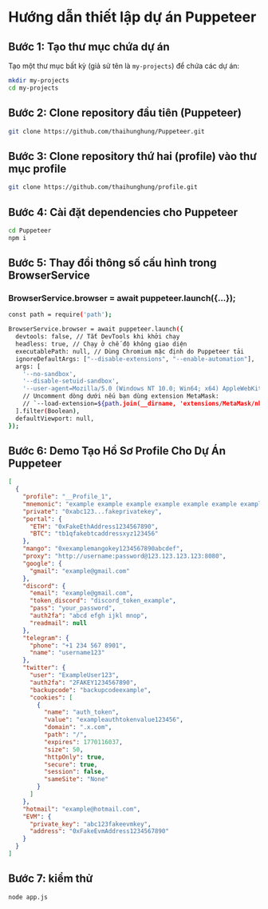 # Hướng dẫn thiết lập dự án Puppeteer

## Bước 1: Tạo thư mục chứa dự án

Tạo một thư mục bất kỳ (giả sử tên là `my-projects`) để chứa các dự án:

```bash
mkdir my-projects
cd my-projects
```
## Bước 2: Clone repository đầu tiên (Puppeteer)
```bash
git clone https://github.com/thaihunghung/Puppeteer.git
```
## Bước 3: Clone repository thứ hai (profile) vào thư mục profile
```bash
git clone https://github.com/thaihunghung/profile.git
```
## Bước 4: Cài đặt dependencies cho Puppeteer
```bash
cd Puppeteer
npm i
```
## Bước 5: Thay đổi thông số cấu hình trong BrowserService
### BrowserService.browser = await puppeteer.launch({...});
```bash
const path = require('path');

BrowserService.browser = await puppeteer.launch({
  devtools: false, // Tắt DevTools khi khởi chạy
  headless: true, // Chạy ở chế độ không giao diện
  executablePath: null, // Dùng Chromium mặc định do Puppeteer tải
  ignoreDefaultArgs: ["--disable-extensions", "--enable-automation"],
  args: [
    '--no-sandbox',
    '--disable-setuid-sandbox',
    '--user-agent=Mozilla/5.0 (Windows NT 10.0; Win64; x64) AppleWebKit/537.36 (KHTML, like Gecko) Chrome/130.0.6723.91 Safari/537.36',
    // Uncomment dòng dưới nếu bạn dùng extension MetaMask:
    // `--load-extension=${path.join(__dirname, 'extensions/MetaMask/nkbihfbeogaeaoehlefnkodbefgpgknn')}`
  ].filter(Boolean),
  defaultViewport: null,
});
```
## Bước 6: Demo Tạo Hồ Sơ Profile Cho Dự Án Puppeteer
```json
[
  {
    "profile": "__Profile_1",
    "mnemonic": "example example example example example example example example example example example example",
    "private": "0xabc123...fakeprivatekey",
    "portal": {
      "ETH": "0xFakeEthAddress1234567890",
      "BTC": "tb1qfakebtcaddressxyz123456"
    },
    "mango": "0xexamplemangokey1234567890abcdef",
    "proxy": "http://username:password@123.123.123.123:8080",
    "google": {
      "gmail": "example@gmail.com"
    },
    "discord": {
      "email": "example@gmail.com",
      "token_discord": "discord_token_example",
      "pass": "your_password",
      "auth2fa": "abcd efgh ijkl mnop",
      "readmail": null
    },
    "telegram": {
      "phone": "+1 234 567 8901",
      "name": "username123"
    },
    "twitter": {
      "user": "ExampleUser123",
      "auth2fa": "2FAKEY1234567890",
      "backupcode": "backupcodeexample",
      "cookies": [
        {
          "name": "auth_token",
          "value": "exampleauthtokenvalue123456",
          "domain": ".x.com",
          "path": "/",
          "expires": 1770116037,
          "size": 50,
          "httpOnly": true,
          "secure": true,
          "session": false,
          "sameSite": "None"
        }
      ]
    },
    "hotmail": "example@hotmail.com",
    "EVM": {
      "private_key": "abc123fakeevmkey",
      "address": "0xFakeEvmAddress1234567890"
    }
  }
]
```
## Bước 7: kiểm thử
```bash
node app.js
```
